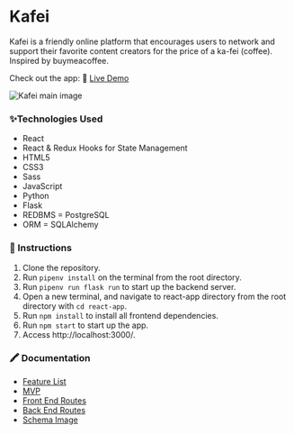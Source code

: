 # Kafei

Kafei is a friendly online platform that encourages users to network and support their favorite content creators for the price of a ka-fei (coffee). Inspired by buymeacoffee.

Check out the app: 🌟 [Live Demo](https://ka-fei.herokuapp.com/)

![Kafei main image](kafei.gif) 

### ✨Technologies Used

* React
* React & Redux Hooks for State Management
* HTML5
* CSS3
* Sass
* JavaScript
* Python
* Flask
* REDBMS = PostgreSQL
* ORM = SQLAlchemy

### 🎈 Instructions

1. Clone the repository.
2. Run `pipenv install` on the terminal from the root directory.
3. Run `pipenv run flask run` to start up the backend server.
4. Open a new terminal, and navigate to react-app directory from the root directory with `cd react-app`.
5. Run `npm install` to install all frontend dependencies.
6. Run `npm start` to start up the app.
7. Access http://localhost:3000/.

### 🖍 Documentation

* [Feature List](/documentation/featureList.md)
* [MVP](/documentation/MVP.md)
* [Front End Routes](/documentation/frontEndRoutes.md)
* [Back End Routes](/documentation/backEndRoutes.md)
* [Schema Image](/documentation/schema.png)
